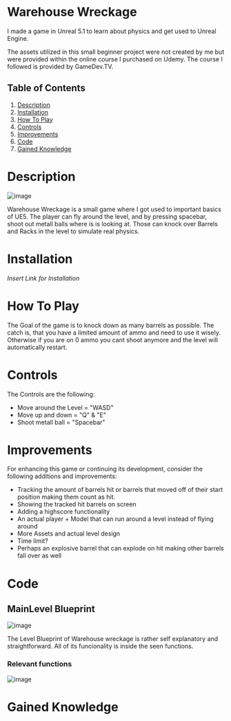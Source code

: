 # Warehouse Wreckage

I made a game in Unreal 5.1 to learn about physics and get used to Unreal Engine. 

The assets utilized in this small beginner project were not created by me but were provided within the online course I purchased on Udemy.
The course I followed is provided by GameDev.TV.

## Table of Contents

1. [Description](#description)
2. [Installation](#installation)
3. [How To Play](#how-to-play)
4. [Controls](#controls)
5. [Improvements](#improvements)
6. [Code](#Code)
7. [Gained Knowledge](#Gained-Knowledge)

# Description

![image](https://github.com/D0ctro/Portfolio/assets/100345820/2011da05-c557-4f52-8a5d-96bc0528d9c8)

Warehouse Wreckage is a small game where I got used to important basics of UE5. 
The player can fly around the level, and by pressing spacebar, shoot out metall balls where is is looking at. 
Those can knock over Barrels and Racks in the level to simulate real physics.   

# Installation

*Insert Link for Installation*

# How To Play

The Goal of the game is to knock down as many barrels as possible. 
The catch is, that you have a limited amount of ammo and need to use it wisely.
Otherwise if you are on 0 ammo you cant shoot anymore and the level will automatically restart. 

# Controls

The Controls are the following:

- Move around the Level = "WASD"
- Move up and down = "Q" & "E"
- Shoot metall ball = "Spacebar"

# Improvements

For enhancing this game or continuing its development, consider the following additions and improvements:

- Tracking the amount of barrels hit or barrels that moved off of their start position making them count as hit.
- Showing the tracked hit barrels on screen
- Adding a highscore functionality
- An actual player + Model that can run around a level instead of flying around
- More Assets and actual level design
- Time limit?
- Perhaps an explosive barrel that can explode on hit making other barrels fall over as well

# Code

## MainLevel Blueprint

![image](https://github.com/D0ctro/Portfolio/assets/100345820/ba8556b7-cc1f-4ae9-82d2-53ed14550b4d)

The Level Blueprint of Warehouse wreckage is rather self explanatory and straightforward. 
All of its funcionality is inside the seen functions.

### Relevant functions 

![image](https://github.com/D0ctro/Portfolio/assets/100345820/a09b77bd-893a-4ac6-b46f-1a267f7aca19)



# Gained Knowledge

